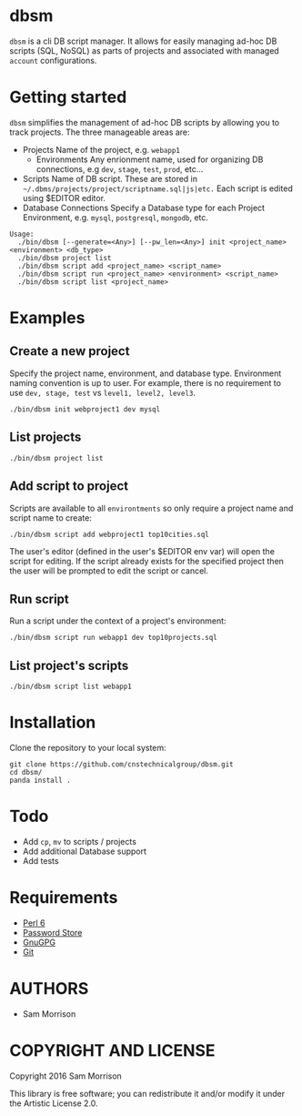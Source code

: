 dbsm
====

`dbsm` is a cli DB script manager. It allows for easily managing ad-hoc DB scripts (SQL, NoSQL) as parts of projects and associated with managed `account` configurations. 

Getting started
===============

`dbsm` simplifies the management of ad-hoc DB scripts by allowing you to track projects. The three manageable areas are:

* Projects
    Name of the project, e.g. `webapp1`
  * Environments
    Any enrionment name, used for organizing DB connections, e.g `dev`, `stage`, `test`, `prod`, etc... 
* Scripts
    Name of DB script. These are stored in `~/.dbms/projects/project/scriptname.sql|js|etc.`
    Each script is edited using $EDITOR editor.
* Database Connections
   Specify a Database type for each Project Environment, e.g. `mysql`, `postgresql`, `mongodb`, etc.

```
Usage:
  ./bin/dbsm [--generate=<Any>] [--pw_len=<Any>] init <project_name> <environment> <db_type> 
  ./bin/dbsm project list
  ./bin/dbsm script add <project_name> <script_name> 
  ./bin/dbsm script run <project_name> <environment> <script_name>
  ./bin/dbsm script list <project_name>
```

Examples
========

## Create a new project

Specify the project name, environment, and database type. Environment naming convention is up to user. For example, there is no requirement to use `dev, stage, test` vs `level1, level2, level3`.

```
./bin/dbsm init webproject1 dev mysql
```
## List projects

```
./bin/dbsm project list
```

## Add script to project

Scripts are available to all `environtments` so only require a project name and script name to create:

```
./bin/dbsm script add webproject1 top10cities.sql
```

The user's editor (defined in the user's $EDITOR env var) will open the script for editing. If the script already exists for the specified project then the user will be prompted to edit the script or cancel.

## Run script

Run a script under the context of a project's environment:

```
./bin/dbsm script run webapp1 dev top10projects.sql
```

## List project's scripts

```
./bin/dbsm script list webapp1
```

Installation
============

Clone the repository to your local system:

```
git clone https://github.com/cnstechnicalgroup/dbsm.git
cd dbsm/
panda install .
```

Todo
====

* Add `cp`, `mv` to scripts / projects
* Add additional Database support
* Add tests

Requirements
============

* [Perl 6](http://perl6.org/)
* [Password Store](https://www.passwordstore.org/)
* [GnuGPG](https://gnupg.org/)
* [Git](https://git-scm.com/)


AUTHORS
=======

  * Sam Morrison

COPYRIGHT AND LICENSE
=====================

Copyright 2016 Sam Morrison

This library is free software; you can redistribute it and/or modify it under the Artistic License 2.0.

